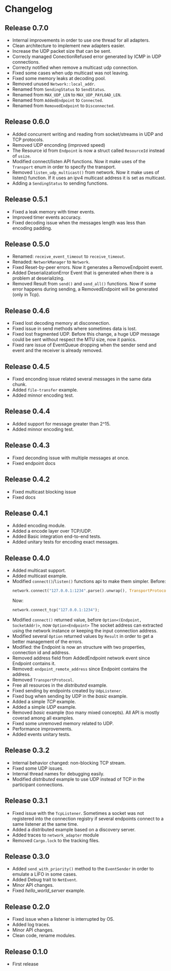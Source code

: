 # Changelog

## Release 0.7.0
- Internal improvements in order to use one thread for all adapters.
- Clean architecture to implement new adapters easier.
- Increase the UDP packet size that can be sent.
- Correcly managed ConectionRefused error generated by ICMP in UDP connections.
- Correcty notified when remove a multicast udp connection.
- Fixed some cases when udp multicast was not leaving.
- Fixed some memory leaks at decoding pool.
- Removed unused `Network::local_addr`.
- Renamed from `SendingStatus` to `SendStatus`.
- Renamed from `MAX_UDP_LEN` to `MAX_UDP_PAYLOAD_LEN`.
- Renamed from `AddedEndpoint` to `Connected`.
- Renamed from `RemovedEndpoint` to `Disconnected`.

## Release 0.6.0
- Added concurrent writing and reading from socket/streams in UDP and TCP protocols.
- Removed UDP enconding (improved speed)
- The Resource id from `Endpoint` is now a struct called `ResourceId` instead of `usize`.
- Modified connect/listen API functions.
  Now it make uses of the `Transport` enum in order to specify the transport.
- Removed `listen_udp_multicast()` from network.
  Now it make uses of listen() function.
  If it uses an ipv4 multicast address it is set as multicast.
- Adding a `SendingStatus` to sending functions.

## Release 0.5.1
- Fixed a leak memory with timer events.
- Improved timer events accuracy.
- Fixed decoding issue when the messages length was less than encoding padding.

## Release 0.5.0
- Renamed: `receive_event_timeout` to `receive_timeout`.
- Renaded: `NetworkManager` to `Network`.
- Fixed Reset-by-peer errors.
  Now it generates a RemoveEndpoint event.
- Added DeserializationError Event that is generated when there is a problem at deserializing.
- Removed Result from `send()` and `send_all()` functions.
  Now if some error happens during sending, a RemovedEndpoint will be generated (only in Tcp).

## Release 0.4.6
- Fixed lost decoding memory at disconnection.
- Fixed issue in send methods where sometimes data is lost.
- Fixed lost fragmented UDP.
  Before this change, a huge UDP message could be sent without respect the MTU size, now it panics.
- Fixed rare issue of EventQueue dropping when the sender send and event and the receiver
  is already removed.

## Release 0.4.5
- Fixed enconding issue related several messages in the same data chunk.
- Added `file-transfer` example.
- Added minnor encoding test.

## Release 0.4.4
- Added support for message greater than 2^15.
- Added minnor encoding test.

## Release 0.4.3
- Fixed deconding issue with multiple messages at once.
- Fixed endpoint docs

## Release 0.4.2
- Fixed multicast blocking issue
- Fixed docs

## Release 0.4.1
- Added encoding module.
- Added a encode layer over TCP/UDP.
- Added Basic integration end-to-end tests.
- Added unitary tests for encoding exact messages.

## Release 0.4.0
- Added multicast support.
- Added multicast example.
- Modified `connect()`/`listen()` functions api to make them simpler.
  Before:
    ```rust
    network.connect("127.0.0.1:1234".parse().unwrap(), TransportProtocol::Tcp);
    ```
  Now:
    ```rust
    network.connect_tcp("127.0.0.1:1234");
    ```
- Modified `connect()` returned value, before `Option<(Endpoint, SocketAddr)>`, now `Option<Endpoint>`
  The socket address can extracted using the network instance or keeping the input connection address.
- Modified several `Option` returned values by `Result` in order to get a better management of the errors.
- Modified: the Endpoint is now an structure with two properties, connection id and address.
- Removed address field from AddedEndpoint network event since Endpoint contains it.
- Removed: `endpoint_remote_address` since Endpoint contains the address.
- Removed `TransportProtocol`.
- Free all resources in the *distributed* example.
- Fixed sending by endpoints created by `UdpListener`.
- Fixed bug when sending by UDP in the *basic* example.
- Added a simple *TCP* example.
- Added a simple *UDP* example.
- Removed *basic* example (too many mixed concepts).
  All API is mostly coverad among all examples.
- Fixed some unremoved memory related to UDP.
- Performance improvements.
- Added events unitary tests.

## Release 0.3.2
- Internal behavior changed: non-blocking TCP stream.
- Fixed some UDP issues.
- Internal thread names for debugging easily.
- Modified *distributed* example to use UDP instead of TCP in the participant connections.

## Release 0.3.1
- Fixed issue with the `TcpListener`.
  Sometimes a socket was not registered into the connection registry
  if several endpoints connect to a same listener at the same time.
- Added a distributed example based on a discovery server.
- Added traces to `network_adapter` module
- Removed `Cargo.lock` to the tracking files.

## Release 0.3.0
- Added `send_with_priority()` method to the `EventSender` in order to emulate a LIFO in some cases.
- Added Debug trait to `NetEvent`.
- Minor API changes.
- Fixed *hello_world_server* example.

## Release 0.2.0
- Fixed issue when a listener is interrupted by OS.
- Added log traces.
- Minor API changes.
- Clean code, rename modules.

## Release 0.1.0
- First release
